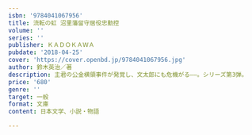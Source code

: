 ```yaml
---
isbn: '9784041067956'
title: 流転の虹 沼里藩留守居役忠勤控
volume: ''
series: ''
publisher: ＫＡＤＯＫＡＷＡ
pubdate: '2018-04-25'
cover: 'https://cover.openbd.jp/9784041067956.jpg'
author: 鈴木英治／著
description: 主君の公金横領事件が発覚し、文太郎にも危機がる――。シリーズ第3弾。
price: '680'
genre: ''
target: 一般
format: 文庫
content: 日本文学、小説・物語

---
```

